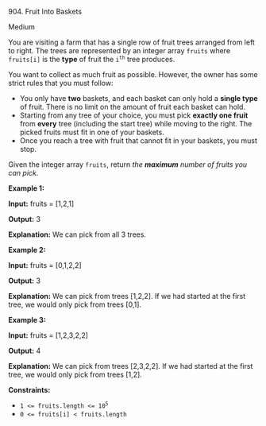 904\. Fruit Into Baskets

Medium

You are visiting a farm that has a single row of fruit trees arranged from left to right. The trees are represented by an integer array `fruits` where `fruits[i]` is the **type** of fruit the <code>i<sup>th</sup></code> tree produces.

You want to collect as much fruit as possible. However, the owner has some strict rules that you must follow:

*   You only have **two** baskets, and each basket can only hold a **single type** of fruit. There is no limit on the amount of fruit each basket can hold.
*   Starting from any tree of your choice, you must pick **exactly one fruit** from **every** tree (including the start tree) while moving to the right. The picked fruits must fit in one of your baskets.
*   Once you reach a tree with fruit that cannot fit in your baskets, you must stop.

Given the integer array `fruits`, return _the **maximum** number of fruits you can pick_.

**Example 1:**

**Input:** fruits = [1,2,1]

**Output:** 3

**Explanation:** We can pick from all 3 trees.

**Example 2:**

**Input:** fruits = [0,1,2,2]

**Output:** 3

**Explanation:** We can pick from trees [1,2,2]. If we had started at the first tree, we would only pick from trees [0,1].

**Example 3:**

**Input:** fruits = [1,2,3,2,2]

**Output:** 4

**Explanation:** We can pick from trees [2,3,2,2]. If we had started at the first tree, we would only pick from trees [1,2].

**Constraints:**

*   <code>1 <= fruits.length <= 10<sup>5</sup></code>
*   `0 <= fruits[i] < fruits.length`